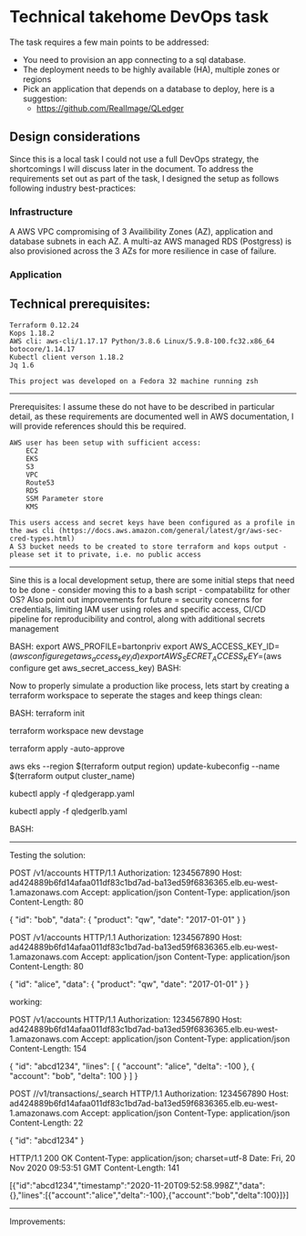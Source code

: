# Technical takehome DevOps task

The task requires a few main points to be addressed:
 - You need to provision an app connecting to a sql database.
 - The deployment needs to be highly available (HA), multiple zones or regions
 - Pick an application that depends on a database to deploy, here is a suggestion:
    - https://github.com/RealImage/QLedger

## Design considerations

Since this is a local task I could not use a full DevOps strategy, the shortcomings I will discuss later in the document.
To address the requirements set out as part of the task, I designed the setup as follows following industry best-practices:

### Infrastructure
A AWS VPC compromising of 3 Availibility Zones (AZ), application and database subnets in each AZ. A multi-az AWS managed RDS (Postgress) is also provisioned across the 3 AZs for more resilience in case of failure.

### Application


## Technical prerequisites:
    Terraform 0.12.24
    Kops 1.18.2
    AWS cli: aws-cli/1.17.17 Python/3.8.6 Linux/5.9.8-100.fc32.x86_64 botocore/1.14.17
    Kubectl client verson 1.18.2
    Jq 1.6

    This project was developed on a Fedora 32 machine running zsh

    
-----------------------------------------------------------------

Prerequisites: I assume these do not have to be described in particular detail, as these requirements are documented well in AWS documentation, I will provide references should this be required.

    AWS user has been setup with sufficient access:
        EC2
        EKS
        S3
        VPC
        Route53
        RDS
        SSM Parameter store
        KMS

    This users access and secret keys have been configured as a profile in the aws cli (https://docs.aws.amazon.com/general/latest/gr/aws-sec-cred-types.html)
    A S3 bucket needs to be created to store terraform and kops output - please set it to private, i.e. no public access

-----------------------------------------------------------------

Sine this is a local development setup, there are some initial steps that need to be done - consider moving this to a bash script - compatabilitz for other OS? Also point out improvements 
for future = security concerns for credentials, limiting IAM user using roles and specific access, CI/CD pipeline for reproducibility and control, along with additional secrets management

BASH:
export AWS_PROFILE=bartonpriv
export AWS_ACCESS_KEY_ID=$(aws configure get aws_access_key_id)
export AWS_SECRET_ACCESS_KEY=$(aws configure get aws_secret_access_key)
BASH:

Now to properly simulate a production like process, lets start by creating a terraform workspace to seperate the stages and keep things clean:

BASH:
terraform init

terraform workspace new devstage

terraform apply -auto-approve

aws eks --region $(terraform output region) update-kubeconfig --name $(terraform output cluster_name)

kubectl apply -f qledgerapp.yaml

kubectl apply -f qledgerlb.yaml


BASH:

-----------------------------------------------------------------
Testing the solution:


POST /v1/accounts HTTP/1.1
Authorization: 1234567890
Host: ad424889b6fd14afaa011df83c1bd7ad-ba13ed59f6836365.elb.eu-west-1.amazonaws.com
Accept: application/json
Content-Type: application/json
Content-Length: 80

{
  "id": "bob",
  "data": {
    "product": "qw",
    "date": "2017-01-01"
  }
}


POST /v1/accounts HTTP/1.1
Authorization: 1234567890
Host: ad424889b6fd14afaa011df83c1bd7ad-ba13ed59f6836365.elb.eu-west-1.amazonaws.com
Accept: application/json
Content-Type: application/json
Content-Length: 80

{
  "id": "alice",
  "data": {
    "product": "qw",
    "date": "2017-01-01"
  }
}

working:

POST /v1/accounts HTTP/1.1
Authorization: 1234567890
Host: ad424889b6fd14afaa011df83c1bd7ad-ba13ed59f6836365.elb.eu-west-1.amazonaws.com
Accept: application/json
Content-Type: application/json
Content-Length: 154

{
  "id": "abcd1234",
  "lines": [
    {
      "account": "alice",
      "delta": -100
    },
    {
      "account": "bob",
      "delta": 100
    }
  ]
}




POST //v1/transactions/_search HTTP/1.1
Authorization: 1234567890
Host: ad424889b6fd14afaa011df83c1bd7ad-ba13ed59f6836365.elb.eu-west-1.amazonaws.com
Accept: application/json
Content-Type: application/json
Content-Length: 22

{
  "id": "abcd1234"
}

HTTP/1.1 200 OK
Content-Type: application/json; charset=utf-8
Date: Fri, 20 Nov 2020 09:53:51 GMT
Content-Length: 141

[{"id":"abcd1234","timestamp":"2020-11-20T09:52:58.998Z","data":{},"lines":[{"account":"alice","delta":-100},{"account":"bob","delta":100}]}]

-----------------------------------------------------------------
Improvements:

